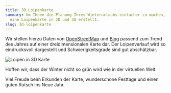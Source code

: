 ```yaml
---
title: 3D Loipenkarte
summary: Um Ihnen die Planung Ihres Winterurlaubs einfacher zu machen, haben wir
  eine Loipenkarte in 2D und 3D erstellt.
slug: 3d-loipenkarte
---
```

Wir stellen hierzu Daten von [OpenStreetMap](http://www.openstreetmap.org/) und [Bing](http://www.bing.com/maps/) passend zum Trend des Jahres auf einer dreidimensionalen Karte dar. Der Loipenverlauf wird so eindrucksvoll dargestellt und Schwierigkeitsgrade sind gut abschätzbar.

![Loipen in 3D Karte](/images/blog/3d-loipenkarte/loipen.png)

Hoffen wir, dass der Winter nicht so grün wird wie in der virtuellen Welt.

Viel Freude beim Erkunden der Karte, wunderschöne Festtage und einen guten Rutsch ins Neue Jahr.